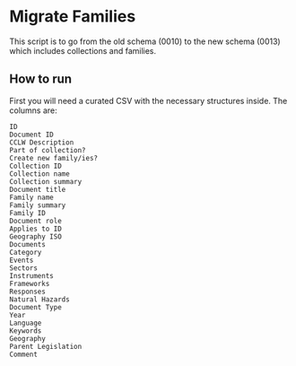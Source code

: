 # Migrate Families

This script is to go from the old schema (0010) to the new schema (0013) which includes collections and families.

## How to run

First you will need a curated CSV with the necessary structures inside.
The columns are:
```
ID
Document ID
CCLW Description
Part of collection?
Create new family/ies?
Collection ID
Collection name
Collection summary
Document title
Family name
Family summary
Family ID
Document role
Applies to ID
Geography ISO
Documents
Category
Events
Sectors
Instruments
Frameworks
Responses
Natural Hazards
Document Type
Year
Language
Keywords
Geography
Parent Legislation
Comment
```